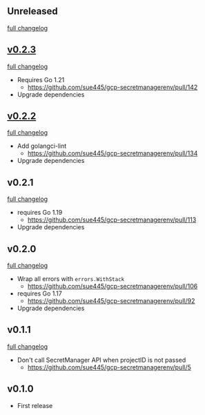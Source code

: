 ## Unreleased
[full changelog](http://github.com/sue445/gcp-secretmanagerenv/compare/v0.2.3...master)

## [v0.2.3](https://github.com/sue445/gcp-secretmanagerenv/releases/tag/v0.2.3)
[full changelog](http://github.com/sue445/gcp-secretmanagerenv/compare/v0.2.2...v0.2.3)

* Requires Go 1.21
  * https://github.com/sue445/gcp-secretmanagerenv/pull/142
* Upgrade dependencies

## [v0.2.2](https://github.com/sue445/gcp-secretmanagerenv/releases/tag/v0.2.2)
[full changelog](http://github.com/sue445/gcp-secretmanagerenv/compare/v0.2.1...v0.2.2)

* Add golangci-lint
  * https://github.com/sue445/gcp-secretmanagerenv/pull/134
* Upgrade dependencies

## v0.2.1
[full changelog](http://github.com/sue445/gcp-secretmanagerenv/compare/v0.2.0...v0.2.1)

* requires Go 1.19
  * https://github.com/sue445/gcp-secretmanagerenv/pull/113
* Upgrade dependencies

## v0.2.0
[full changelog](http://github.com/sue445/gcp-secretmanagerenv/compare/v0.1.1...v0.2.0)

* Wrap all errors with `errors.WithStack`
  * https://github.com/sue445/gcp-secretmanagerenv/pull/106
* requires Go 1.17
  * https://github.com/sue445/gcp-secretmanagerenv/pull/92
* Upgrade dependencies

## v0.1.1
[full changelog](http://github.com/sue445/gcp-secretmanagerenv/compare/v0.1.0...v0.1.1)

* Don't call SecretManager API when projectID is not passed
  * https://github.com/sue445/gcp-secretmanagerenv/pull/5

## v0.1.0
* First release
